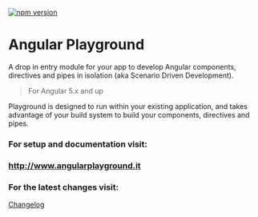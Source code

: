 [![npm version](https://badge.fury.io/js/angular-playground.svg)](https://badge.fury.io/js/angular-playground)

# Angular Playground

A drop in entry module for your app to develop Angular components, directives and pipes 
in isolation (aka Scenario Driven Development). 

> For Angular 5.x and up

Playground is designed to run within your existing application, and takes advantage of 
your build system to build your components, directives and pipes.

### For setup and documentation visit:

### <http://www.angularplayground.it>


### For the latest changes visit:
[Changelog](/CHANGELOG.md)
